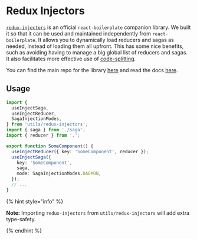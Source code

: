 # Redux Injectors

[`redux-injectors`](https://github.com/react-boilerplate/redux-injectors) is an official `react-boilerplate` companion library. We built it so that it can be used and maintained independently from `react-boilerplate`. It allows you to dynamically load reducers and sagas as needed, instead of loading them all upfront. This has some nice benefits, such as avoiding having to manage a big global list of reducers and sagas. It also facilitates more effective use of [code-splitting](https://webpack.js.org/guides/code-splitting/).

You can find the main repo for the library [here](https://github.com/react-boilerplate/redux-injectors) and read the docs [here](https://github.com/react-boilerplate/redux-injectors/blob/master/docs/api.md).

## Usage

```ts
import {
  useInjectSaga,
  useInjectReducer,
  SagaInjectionModes,
} from 'utils/redux-injectors';
import { saga } from './saga';
import { reducer } from '.';

export function SomeComponent() {
  useInjectReducer({ key: 'SomeComponent', reducer });
  useInjectSaga({
    key: 'SomeComponent',
    saga,
    mode: SagaInjectionModes.DAEMON,
  });
  // ...
}
```

{% hint style="info" %}

**Note:** Importing `redux-injectors` from `utils/redux-injectors` will add extra type-safety.

{% endhint %}
